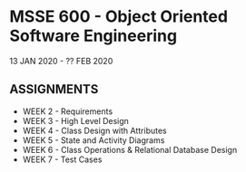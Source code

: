# MSSE 600 - Object Oriented Software Engineering
13 JAN 2020 - ?? FEB 2020

## ASSIGNMENTS
* WEEK 2 - Requirements
* WEEK 3 - High Level Design
* WEEK 4 - Class Design with Attributes
* WEEK 5 - State and Activity Diagrams
* WEEK 6 - Class Operations & Relational Database Design
* WEEK 7 - Test Cases
